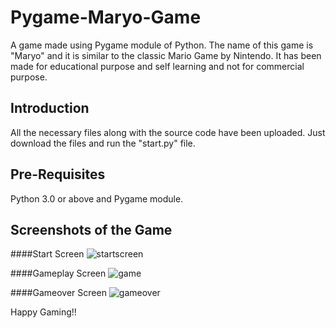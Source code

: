 # Pygame-Maryo-Game
A game made using Pygame module of Python. 
The name of this game is "Maryo" and it is similar to the classic Mario Game by Nintendo. 
It has been made for educational purpose and self learning and not for commercial purpose.

## Introduction
All the necessary files along with the source code have been uploaded. Just download the files and run the "start.py" file.

## Pre-Requisites
Python 3.0 or above and Pygame module.

## Screenshots of the Game

####Start Screen
![startscreen](https://cloud.githubusercontent.com/assets/25878297/23101846/4e99606a-f6c3-11e6-8e49-b05e86c5f0f2.PNG)

####Gameplay Screen
![game](https://cloud.githubusercontent.com/assets/25878297/23101841/4907de38-f6c3-11e6-8641-0b8242178f76.png)

####Gameover Screen
![gameover](https://cloud.githubusercontent.com/assets/25878297/23101848/53daef94-f6c3-11e6-8329-2a465333be58.PNG)

Happy Gaming!!
